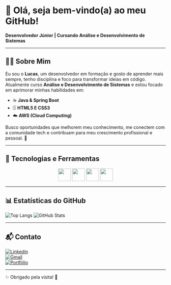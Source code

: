 # 👋 Olá, seja bem-vindo(a) ao meu GitHub!

**Desenvolvedor Júnior | Cursando Análise e Desenvolvimento de Sistemas**

---

## 👨‍💻 Sobre Mim

Eu sou o **Lucas**, um desenvolvedor em formação e gosto de aprender mais sempre, tenho disciplina e foco para transformar ideias em código.  
Atualmente curso **Análise e Desenvolvimento de Sistemas** e estou focado em aprimorar minhas habilidades em:

- ☕ **Java & Spring Boot**
- 🗄️ **HTML5 E CSS3**
- ☁️ **AWS (Cloud Computing)**

Busco oportunidades que melhorem meu conhecimento, me conectem com a comunidade tech e contribuam para meu crescimento profissional e pessoal. 🚀

---

## 🚀 Tecnologias e Ferramentas
<p align="center">
  <img src="https://cdn.jsdelivr.net/gh/devicons/devicon/icons/java/java-original.svg" width="40"/> 
  <img src="https://cdn.jsdelivr.net/gh/devicons/devicon/icons/html5/html5-original.svg" width="40"/>
  <img src="https://cdn.jsdelivr.net/gh/devicons/devicon/icons/css3/css3-original.svg" width="40"/>
  <img src="https://cdn.jsdelivr.net/gh/devicons/devicon/icons/aws/aws-original.svg" width="40"/>
</p>

---

## 📊 Estatísticas do GitHub
![Top Langs](https://github-readme-stats.vercel.app/api/top-langs/?username=lucasfariassz&layout=compact&theme=dracula)
![GitHub Stats](https://github-readme-stats.vercel.app/api?username=lucasfariassz&show_icons=true&theme=dracula)

---

## 📬 Contato
[![Linkedin](https://img.shields.io/badge/LinkedIn-blue?style=for-the-badge&logo=linkedin)](https://www.linkedin.com/in/lucasfariassz/)  
[![Gmail](https://img.shields.io/badge/Email-red?style=for-the-badge&logo=gmail)](mailto:lucasmoreira16@hotmail.com)  
[![Portfólio](https://img.shields.io/badge/Portfólio-000?style=for-the-badge&logo=vercel)](https://lucasfariassz.github.io/PROJETOPORTFOLIO/)  

---

✨ Obrigado pela visita! 💜
